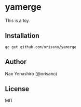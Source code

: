 # yamerge
This is a toy.

## Installation
```
go get github.com/orisano/yamerge
```

## Author
Nao Yonashiro (@orisano)

## License
MIT
